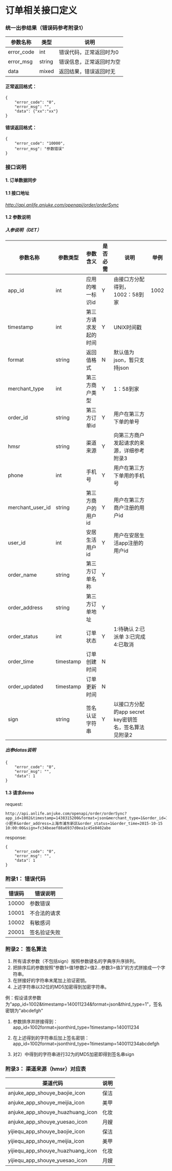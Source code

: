 # 订单相关接口定义

### 统一出参结果（错误码参考附录1）
| 参数名称    | 类型    | 说明  |
| ---------   | -----   | ----- |
| error_code  | int     | 错误代码，正常返回时为0
| error_msg   | string  | 错误信息，正常返回时为空
| data        | mixed   | 返回结果，错误返回时无

#### 正常返回格式：
    {
        "error_code": "0",
        "error_msg": "",
        "data": {"xx":"xx"}
    }

#### 错误返回格式：
    {
        "error_code": "10000",
        "error_msg": "参数错误"
    }

### 接口说明

#### 1. 订单数据同步

#### 1.1 接口地址

*http://api.anlife.anjuke.com/openapi/order/orderSync*

#### 1.2 参数说明

##### **入参说明（GET）**

| 参数名称      | 参数类型      | 参数含义              | 是否必需  | 说明      | 举例    |
| ---------     | ---------     | --------------------- | --------  | -----     | -----   |
| app_id        | int           | 应用的唯一标识id      | Y         | 由接口方分配得到，1002：58到家      | 1002
| timestamp     | int           | 第三方请求发起的时间  | Y         | UNIX时间戳
| format        | string        | 返回值格式            | N         | 默认值为json，暂只支持json
| merchant_type | int           | 第三方商户类型        | Y         | 1：58到家
| order_id      | string        | 第三方订单id          | Y         | 用户在第三方下单的单号
| hmsr          | string        | 渠道来源              | Y         | 向第三方商户发起请求的来源，详细参考附录3
| phone         | int           | 手机号                | Y         | 用户在第三方下单用的手机号
| merchant_user_id | string     | 第三方商户的用户id    | Y         | 用户在第三方商户注册的用户id
| user_id       | int           | 安居生活用户id        | Y         | 用户在安居生活app注册的用户id
| order_name    | string        | 第三方订单名称        | Y
| order_address | string        | 第三方订单地址        | Y
| order_status  | int           | 订单状态              | Y         | 1:待确认 2:已派单 3:已完成 4:已取消
| order_time    | timestamp     | 订单创建时间          | N         |
| order_updated | timestamp     | 订单更新时间          | N         |
| sign          | string        | 签名认证字符串        | Y         | 以接口方分配的app secret key密钥签名，签名算法见附录2

##### **出参datas说明**

    {
        "error_code": "0",
        "error_msg": "",
        "data": 1
    }

#### 1.3 请求demo
request:

    http://api.anlife.anjuke.com/openapi/order/orderSync?app_id=1002&timestamp=1438315200&format=json&merchant_type=1&order_id=100012&hmsr=anjuke_app_shouye_baojie_icon&phone=13513858858&merchant_user_id=1230981&order_name=小肥羊&order_address=上海市浦东新区&order_status=1&order_time=2015-10-15 10:00:00&sign=fc34beaef88a6937d0ea1c45e8402abe

response:

    {
        "error_code": "0",
        "error_msg": "",
        "data": 1
    }

### 附录1： 错误代码

| 错误码    | 错误说明 |
| --------- | -------- |
| 10000     | 参数错误
| 10001     | 不合法的请求
| 10002     | 有敏感词
| 20001     | 签名验证失败

### 附录2： 签名算法

1. 所有请求参数（不包括sign）按照参数键名的字典序升序排列。
2. 把排序后的参数按照“参数1=值1参数2=值2...参数3=值3”的方式拼接成一个字符串。
3. 在拼接好的字符串末尾加上验证密钥。
4. 上述字符串以32位的MD5加密得到加密字符串。

例：假设请求参数为"app_id=1002&timestamp=140011234&format=json&third_type=1"，签名密钥为"abcdefgh"

1) 参数排序并拼接得到：app_id=1002format=jsonthird_type=1timestamp=140011234

2) 在上述得到的字符串后加上签名密钥：app_id=1002format=jsonthird_type=1timestamp=140011234abcdefgh

3) 对2）中得到的字符串进行32为的MD5加密即得到签名串sign

### 附录3： 渠道来源（hmsr）对应表

| 渠道代码  | 说明      |
| --------- | --------- |
| anjuke_app_shouye_baojie_icon    | 保洁 |
| anjuke_app_shouye_meijia_icon    | 美甲 |
| anjuke_app_shouye_huazhuang_icon | 化妆 |
| anjuke_app_shouye_yuesao_icon    | 月嫂 |
| yijiequ_app_shouye_baojie_icon    | 保洁 |
| yijiequ_app_shouye_meijia_icon    | 美甲 |
| yijiequ_app_shouye_huazhuang_icon | 化妆 |
| yijiequ_app_shouye_yuesao_icon    | 月嫂 |

